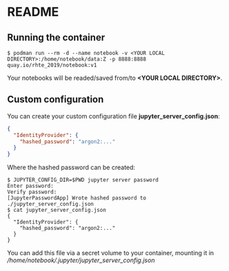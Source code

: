 # README

## Running the container

```console
$ podman run --rm -d --name notebook -v <YOUR LOCAL DIRECTORY>:/home/notebook/data:Z -p 8888:8888 quay.io/rhte_2019/notebook:v1
```

Your notebooks will be readed/saved from/to **\<YOUR LOCAL DIRECTORY\>**.

## Custom configuration 

You can create your custom configuration file **jupyter_server_config.json**:

```json
{
  "IdentityProvider": {
    "hashed_password": "argon2:..."
  }
}
```

Where the hashed password can be created:

```console
$ JUPYTER_CONFIG_DIR=$PWD jupyter server password
Enter password:
Verify password:
[JupyterPasswordApp] Wrote hashed password to ./jupyter_server_config.json
$ cat jupyter_server_config.json
{
  "IdentityProvider": {
    "hashed_password": "argon2:..."
  }
}
```

You can add this file via a secret volume to your container, mounting it in _/home/notebook/.jupyter/jupyter_server_config.json_

